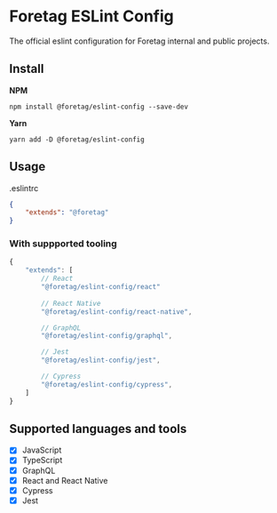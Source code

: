 #  Foretag ESLint Config

The official eslint configuration for Foretag internal and public projects.

## Install

**NPM**

```npm install @foretag/eslint-config --save-dev```

**Yarn**

```yarn add -D @foretag/eslint-config```

## Usage
.eslintrc
```json
{
	"extends": "@foretag"
}
```

### With suppported tooling
```js
{
	"extends": [
		// React
		"@foretag/eslint-config/react"
		
		// React Native
		"@foretag/eslint-config/react-native",

		// GraphQL
		"@foretag/eslint-config/graphql",

		// Jest
		"@foretag/eslint-config/jest",

		// Cypress
		"@foretag/eslint-config/cypress",
	]
}
```

## Supported languages and tools

- [x] JavaScript
- [x] TypeScript
- [x] GraphQL
- [x] React and  React  Native
- [x] Cypress
- [x] Jest
